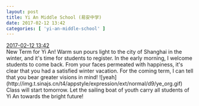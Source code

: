 ```yaml
---
layout: post
title: Yi An Middle School (易安中学)
date: 2017-02-12 13:42
categories: [ 'yi-an-middle-school' ]
---
```


<div class="weibo-info">
  <a href="http://weibo.com/6074218720/EvbwixQ2I">2017-02-12 13:42</a>
</div>
New Term for Yi An! Warm sun pours light to the city of Shanghai in the winter, and it's time for students to register. In the early morning, I welcome students to come back. From your faces permeated with happiness, it's clear that you had a satisfied winter vacation. For the coming term, I can tell that you bear greater visions in mind! ![yeah](http://img.t.sinajs.cn/t4/appstyle/expression/ext/normal/d9/ye_org.gif) Class will start tomorrow. Let the sailing boat of youth carry all students of Yi An towards the bright future!

